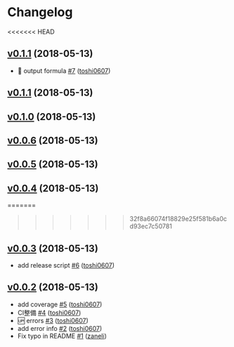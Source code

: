 # Changelog

<<<<<<< HEAD
## [v0.1.1](https://github.com/toshi0607/gig/compare/v0.0.6...v0.1.1) (2018-05-13)

* :green_heart: output formula [#7](https://github.com/toshi0607/gig/pull/7) ([toshi0607](https://github.com/toshi0607))

## [v0.1.1](https://github.com/toshi0607/gig/compare/v0.1.0...v0.1.1) (2018-05-13)


## [v0.1.0](https://github.com/toshi0607/gig/compare/v0.0.6...v0.1.0) (2018-05-13)


## [v0.0.6](https://github.com/toshi0607/gig/compare/v0.0.5...v0.0.6) (2018-05-13)


## [v0.0.5](https://github.com/toshi0607/gig/compare/v0.0.4...v0.0.5) (2018-05-13)


## [v0.0.4](https://github.com/toshi0607/gig/compare/v0.0.4...v0.0.4) (2018-05-13)

=======
>>>>>>> 32f8a66074f18829e25f581b6a0cd93ec7c50781

## [v0.0.3](https://github.com/toshi0607/gig/compare/v0.0.2...v0.0.3) (2018-05-13)

* add release script [#6](https://github.com/toshi0607/gig/pull/6) ([toshi0607](https://github.com/toshi0607))

## [v0.0.2](https://github.com/toshi0607/gig/compare/v0.0.1...v0.0.2) (2018-05-13)

* add coverage [#5](https://github.com/toshi0607/gig/pull/5) ([toshi0607](https://github.com/toshi0607))
* CI整備 [#4](https://github.com/toshi0607/gig/pull/4) ([toshi0607](https://github.com/toshi0607))
* :up: errors [#3](https://github.com/toshi0607/gig/pull/3) ([toshi0607](https://github.com/toshi0607))
* add error info [#2](https://github.com/toshi0607/gig/pull/2) ([toshi0607](https://github.com/toshi0607))
* Fix typo in README [#1](https://github.com/toshi0607/gig/pull/1) ([zaneli](https://github.com/zaneli))
